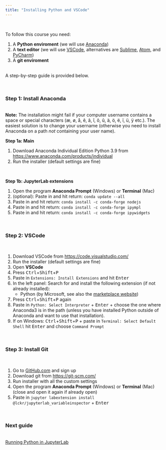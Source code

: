 ```yaml
---
title: "Installing Python and VSCode"
---
```


&nbsp;

To follow this course you need:

1. A **Python enviroment** (we will use [Anaconda](https://www.anaconda.com))
2. A **text editor** (we will use [VSCode](https://code.visualstudio.com/), alternatives are [Sublime](https://www.sublimetext.com/), [Atom](https://atom.io/), and [PyCharm](https://www.jetbrains.com/pycharm/))
3. A **git enviroment**

<br />A step-by-step guide is provided below.
  
&nbsp;

### Step 1: Install Anaconda

<br />**Note:** The installation might fail if your computer username contains a space or special characters (æ, ø, å, ê, â, î, ô, û, ä, ö, ë, ï, ü, ÿ etc.). The easiest solution is to change your username (otherwise you need to install Anaconda on a path *not* containing your user name).

**Step 1a: Main**

1. Download Anaconda Individual Edition Python 3.9 from <https://www.anaconda.com/products/individual>
2. Run the installer (default settings are fine)

&nbsp;

**Step 1b: JupyterLab extensions**

1. Open the program **Anaconda Prompt** (Windows) or **Terminal** (Mac)
2. (optional): Paste in and hit return: `conda update --all`
3. Paste in and hit return: `conda install -c conda-forge nodejs`
4. Paste in and hit return: `conda install -c conda-forge ipympl`
5. Paste in and hit return: `conda install -c conda-forge ipywidgets`
<!-- 3. Paste in `conda install nodejs ipympl` + <kbd>Enter</kbd> -->
<!-- 4. Paste in `jupyter labextension install @jupyterlab/toc @jupyter-widgets/jupyterlab-manager jupyter-matplotlib` + <kbd>Enter</kbd> (it may take a while to complete) -->

&nbsp;

### Step 2: VSCode

&nbsp;

1. Download VSCode from <https://code.visualstudio.com/>
2. Run the installer (default settings are fine)
3. Open **VSCode**
4. Press <kbd>Ctrl</kbd>+<kbd>Shift</kbd>+<kbd>P</kbd>
5. Paste in `Extensions: Install Extensions`  and hit <kbd>Enter</kbd>
6. In the left panel: Search for and install the following extension (if not already installed):
    * Python (by Microsoft, see also the [marketplace website](<https://marketplace.visualstudio.com/items?itemName=ms-python.python>))
7. Press <kbd>Ctrl</kbd>+<kbd>Shift</kbd>+<kbd>P</kbd> again
8. Paste in `Python: Select Interpreter` + <kbd>Enter</kbd> + choose the one where Anaconda3 is in the path (unless you have installed Python outside of Anaconda and want to use that installation).
9. If on Windows: <kbd>Ctrl</kbd>+<kbd>Shift</kbd>+<kbd>P</kbd> + paste in `Terminal: Select Default Shell` hit <kbd>Enter</kbd> and choose `Command Prompt`

&nbsp;

### Step 3: Install Git

&nbsp;

1. Go to [GitHub.com](https://github.com/) and sign up
2. Download git from https://git-scm.com/
3. Run installer with all the custom settings
4. Open the program **Anaconda Prompt** (Windows) or **Terminal** (Mac) (close and open it again if already open) 
5. Paste in `jupyter labextension install @lckr/jupyterlab_variableinspector` + <kbd>Enter</kbd>

&nbsp;

### Next guide

<br /> [Running Python in JupyterLab](/guides/jupyterlab)
